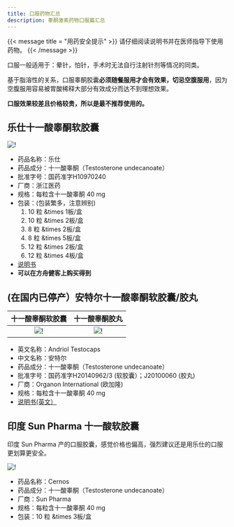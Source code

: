 ```yaml
---
title: 口服药物汇总
description: 睾酮激素药物口服篇汇总
---
```


{{< message title = "用药安全提示" >}}
请仔细阅读说明书并在医师指导下使用药物。
{{< /message >}}

口服一般适用于：晕针，怕针，手术时无法自行注射针剂等情况的同类。

基于脂溶性的关系，口服睾酮胶囊**必须随餐服用才会有效果，切忌空腹服用**，因为空腹服用容易被胃酸稀释大部分有效成分而达不到理想效果。

**口服效果较差且价格较贵，所以是最不推荐使用的。**

## 乐仕十一酸睾酮软胶囊

![!](/images/medicine/pill/leshi.png)

- 药品名称：乐仕
- 药品成分：十一酸睾酮（Testosterone undecanoate）
- 批准字号：国药准字H10970240
- 厂商：浙江医药
- 规格：每粒含十一酸睾酮 40 mg
- 包装：(包装繁多，注意辨别)
  1. 10 粒 &times 1板/盒
  1. 10 粒 &times 2板/盒
  1. 8 粒 &times 2板/盒
  1. 8 粒 &times 5板/盒
  1. 12 粒 &times 2板/盒
  1. 12 粒 &times 4板/盒
- [说明书](https://www.zmc.top/upload/2024/03/06/170968417523016r787.pdf)
- **可以在方舟健客上购买得到**

## (在国内已停产）安特尔十一酸睾酮软胶囊/胶丸

|            十一酸睾酮软胶囊             |              十一酸睾酮胶丸               |
| :-------------------------------------: | :---------------------------------------: |
| ![!](/images/medicine/pill/andriol.png) | ![!](/images/medicine/pill/andriol_1.png) |

- 英文名称：Andriol Testocaps
- 中文名称：安特尔
- 药品成分：十一酸睾酮（Testosterone undecanoate）
- 批准字号：国药准字H20140962/3 (软胶囊）；J20100060 (胶丸)
- 厂商：Organon International (欧加隆)
- 规格：每粒含十一酸睾酮 40 mg
- [说明书(英文）](https://www.nps.org.au/assets/medicines/7146260b-9034-4b4e-bf2a-a53300fec6fd-reduced.pdf)

## 印度 Sun Pharma 十一酸软胶囊

印度 Sun Pharma 产的口服胶囊，感觉价格也偏高，强烈建议还是用乐仕的口服更划算更安全。

![!](/images/medicine/pill/cernos.png)

- 药品名称：Cernos
- 药品成分：十一酸睾酮（Testosterone undecanoate）
- 厂商：Sun Pharma
- 规格：每粒含十一酸睾酮 40 mg
- 包装：10 粒 &times 3板/盒
